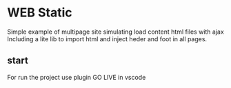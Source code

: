 # WEB Static 
Simple example of multipage site simulating load content html files with ajax 
Including a lite lib to import html and inject heder and foot in all pages.

## start
For run the project use plugin GO LIVE in vscode